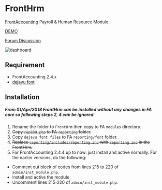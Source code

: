 # FrontHrm
[FrontAccounting](http://frontaccounting.com/) Payroll & Human Resource Module

[DEMO](http://notrinos.com/fa/index.php)

[Forum Discussion](http://frontaccounting.com/punbb/viewtopic.php?id=6860)

![dashboard](http://notrinos.com/misc/dashboard.jpg)

Requirement
-----------
- FrontAccounting 2.4.x
- [dejavu font](http://frontaccounting.com/wb3/modules/download_gallery/dlc.php?file=57)

Installation
------------
##### From 01/Apr/2018 FrontHrm can be installed without any changes in FA core so following steps 2, 4 can be ignored.
1. Rename the folder to `FrontHrm` then copy to FA `modules` directory.
2. ~~Copy `rep889.php` to FA `reporting` folder.~~
3. Copy `dejavu font files` to FA `reporting/font` folder.
4. ~~Replace `reporting/includes/reporting.inc` with `reporting.inc` in the FrontHrm.~~
5. For FrontAccounting 2.4.4 up to now: just install and active normally. For the earlier versions, do the following:

- Comment out block of codes from lines 215 to 220 of `admin/inst_module.php`.
- Install and active the module.
- Uncomment lines 215-220 of `admin/inst_module.php`.
